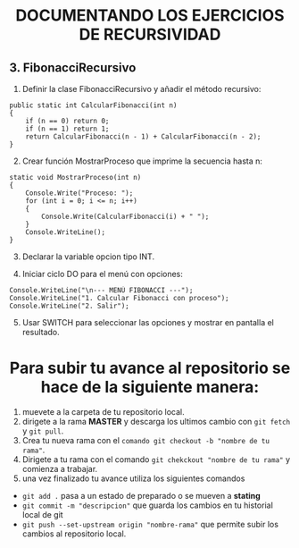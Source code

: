 <h1 align="center">DOCUMENTANDO LOS EJERCICIOS DE RECURSIVIDAD</h1>

## 3. FibonacciRecursivo

1. Definir la clase FibonacciRecursivo y añadir el método recursivo:

```
public static int CalcularFibonacci(int n)
{
    if (n == 0) return 0;
    if (n == 1) return 1;
    return CalcularFibonacci(n - 1) + CalcularFibonacci(n - 2);
}
```

2. Crear función MostrarProceso que imprime la secuencia hasta n:

```
static void MostrarProceso(int n)
{
    Console.Write("Proceso: ");
    for (int i = 0; i <= n; i++)
    {
        Console.Write(CalcularFibonacci(i) + " ");
    }
    Console.WriteLine();
}
```

3. Declarar la variable opcion tipo INT.

4. Iniciar ciclo DO para el menú con opciones:

```
Console.WriteLine("\n--- MENÚ FIBONACCI ---");
Console.WriteLine("1. Calcular Fibonacci con proceso");
Console.WriteLine("2. Salir");
```

5. Usar SWITCH para seleccionar las opciones y mostrar en pantalla el resultado.

<h1 align= center>Para subir tu avance al repositorio se hace de la siguiente manera: </h1>

1. muevete a la carpeta de tu repositorio local.
2. dirigete a la rama **MASTER** y descarga los ultimos cambio con `git fetch` y `git pull`.
3. Crea tu nueva rama con el `comando git checkout -b "nombre de tu rama"`.
4. Dirigete a tu rama con el comando `git chekckout "nombre de tu rama"` y comienza a trabajar.
5. una vez finalizado tu avance utiliza los siguientes comandos

- `git add .` pasa a un estado de preparado o se mueven a **stating**
- `git commit -m "descripcion"` que guarda los cambios en tu historial local de git
- `git push --set-upstream origin "nombre-rama"` que permite subir los cambios al repositorio local.
